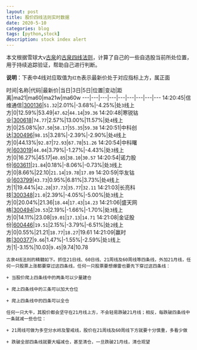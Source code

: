 ```yaml
---
layout: post
title: 股价四线法则实时数据
date: 2020-5-10
categories: blog
tags: [python,stock]
description: stock index alert
---
```



本文根据雪球大v[古泉](https://xueqiu.com/u/7148646888)的[古泉四线法则](https://xueqiu.com/7148646888/130498192)，计算了自己的一些自选股当前所处位置，用于持续追踪验证，帮助自己进行判断。

**说明**：下表中4线对应取值为`红色`表示最新价处于对应指标上方，属正面

时间|名称|代码|最新价|当日|3日|5日|位置|变动|距离|ma21|ma60|ma21w|ma60w
---|---|---|---|---|---|---|---|---
14:20:45|信维通信|[300136](https://xueqiu.com/S/SZ300136)|`51.32`|2.01%|-3.68%|-4.25%|处`3`线上方|0|12.59%|53.49|`47.62`|`44.14`|`39.36`
14:20:48|寒锐钴业|[300618](https://xueqiu.com/S/SZ300618)|`74.77`|2.57%|13.00%|11.57%|处`4`线上方|0|25.08%|`67.50`|`58.17`|`55.35`|`59.38`
14:20:51|中科创达|[300496](https://xueqiu.com/S/SZ300496)|`98.15`|3.28%|-2.39%|-2.90%|处`4`线上方|0|44.13%|`92.87`|`72.93`|`67.78`|`51.26`
14:20:54|中科曙光|[603019](https://xueqiu.com/S/SH603019)|`44.04`|3.79%|-1.27%|-4.43%|处`3`线上方|0|16.27%|45.17|`40.85`|`38.10`|`30.57`
14:20:54|诺力股份|[603611](https://xueqiu.com/S/SH603611)|`21.84`|0.18%|-8.06%|-0.73%|处`3`线上方|0|8.66%|22.10|`21.14`|`19.78`|`17.89`
14:20:59|华友钴业|[603799](https://xueqiu.com/S/SH603799)|`43.73`|0.95%|6.81%|3.73%|处`4`线上方|1|19.44%|`42.28`|`37.73`|`35.77`|`32.11`
14:21:03|长亮科技|[300348](https://xueqiu.com/S/SZ300348)|`21.0`|2.39%|-4.05%|-5.00%|处`3`线上方|0|20.04%|21.36|`18.44`|`17.43`|`14.23`
14:21:06|盛天网络|[300494](https://xueqiu.com/S/SZ300494)|`20.53`|2.19%|-1.66%|-1.70%|处`3`线上方|0|14.11%|23.08|`19.01`|`17.13`|`14.71`
14:21:08|金证股份|[600446](https://xueqiu.com/S/SH600446)|`19.51`|2.15%|-3.79%|-6.51%|处`2`线上方|0|0.55%|21.21|`18.77`|`18.27`|19.61
14:21:09|赢时胜|[300377](https://xueqiu.com/S/SZ300377)|`9.66`|1.47%|-1.55%|-2.59%|处`1`线上方|1|-3.15%|10.03|`9.45`|9.74|10.78

```
古泉4线法则的精髓如下。抓住21日线、60日线、21周线及60周线等四条线，外加21月线，任何一只股票上涨都要穿过这四条线，任何一只股票要想爆雷也要先下穿过这四条线：

+ 当股价爬上四条线中的两条可以少量建仓

+ 爬上四条线中的三条可以加大仓位

+ 爬上四条线中的四条可以全仓

任何一只大牛，其股价都会坚守在21月线上方，不会轻易跌破21月线；相反，每跌破四条线中一条就减一些仓位：

+ 21周线可做为多空分水岭及警戒线，股价在21周线及60周线下方就要十分慎重，多看少做

+ 跌破全部四条线就要大幅减仓，甚至清仓，一旦跌破21月线，清仓观望
```